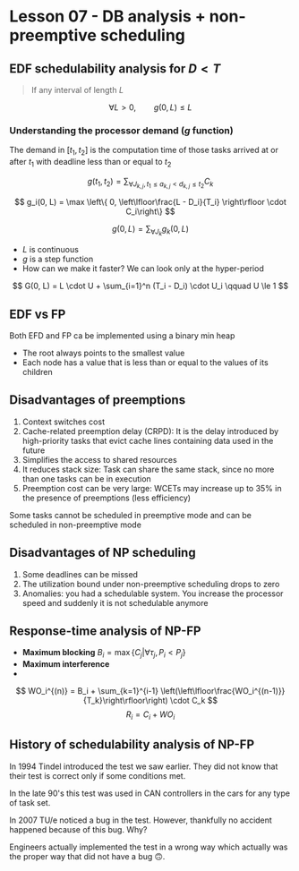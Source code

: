 # Lesson 07 - DB analysis + non-preemptive scheduling

## EDF schedulability analysis for $D <T$

> If any interval of length $L$

$$
\forall L > 0, \qquad g(0, L) \le L
$$

### Understanding the processor demand ($g$ function)

The demand in $[t_1, t_2]$ is the computation time of those tasks arrived at or after $t_1$ with deadline less than or equal to $t_2$

$$
g(t_1, t_2) = \sum_{\forall J_{k,j}, t_1 \le a_{k, j} < d_{k,j} \le t_2} C_k
$$

$$
g_i(0, L) = \max \left\{ 0, \left\lfloor\frac{L - D_i}{T_i} \right\rfloor \cdot C_i\right\}
$$

$$
g(0, L) = \sum_{\forall J_{k}} g_k(0, L)
$$

- $L$ is continuous
- $g$ is a step function
- How can we make it faster? We can look only at the hyper-period

$$
G(0, L) = L \cdot U + \sum_{i=1}^n (T_i - D_i) \cdot U_i \qquad U \le 1
$$


## EDF vs FP

Both EFD and FP ca be implemented using a binary min heap

- The root always points to the smallest value
- Each node has a value that is less than or equal to the values of its children


## Disadvantages of preemptions
1. Context switches cost
2. Cache-related preemption delay (CRPD): It is the delay introduced by high-priority tasks that evict cache lines containing data used in the future
3. Simplifies the access to shared resources
4. It reduces stack size: Task can share the same stack, since no more than one tasks can be in execution
5. Preemption cost can be very large: WCETs may increase up to 35% in the presence of preemptions (less efficiency)

Some tasks cannot be scheduled in preemptive mode and can be scheduled in non-preemptive mode

## Disadvantages of NP scheduling
1. Some deadlines can be missed
2. The utilization bound under non-preemptive scheduling drops to zero
3. Anomalies: you had a schedulable system. You increase the processor speed and suddenly it is not schedulable anymore

## Response-time analysis of NP-FP

- **Maximum blocking** $B_i = \max\left\{C_j | \forall \tau_j, P_i < P_j \right\}$
- **Maximum interference**
- 

$$
WO_i^{(n)} = B_i + \sum_{k=1}^{i-1} \left(\left\lfloor\frac{WO_i^{(n-1)}}{T_k}\right\rfloor\right) \cdot C_k
$$
$$
R_i = C_i + WO_i
$$

## History of schedulability analysis of NP-FP
In 1994 Tindel introduced the test we saw earlier. They did not know that their test is correct only if some conditions met.

In the late 90's this test was used in CAN controllers in the cars for any type of task set.

In 2007 TU/e noticed a bug in the test. However, thankfully no accident happened because of this bug. Why?

Engineers actually implemented the test in a wrong way which actually was the proper way that did not have a bug 🙃. 



